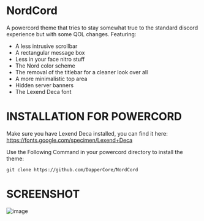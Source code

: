 # NordCord
A powercord theme that tries to stay somewhat true to the standard discord experience but with some QOL changes.
Featuring:
* A less intrusive scrollbar
* A rectangular message box
* Less in your face nitro stuff
* The Nord color scheme
* The removal of the titlebar for a cleaner look over all
* A more minimalistic top area
* Hidden server banners
* The Lexend Deca font
# INSTALLATION FOR POWERCORD
Make sure you have Lexend Deca installed, you can find it here:
https://fonts.google.com/specimen/Lexend+Deca

Use the Following Command in your powercord directory to install the theme: <br>
```
git clone https://github.com/DapperCore/NordCord
```

# SCREENSHOT
![image](https://user-images.githubusercontent.com/55637354/123015133-b11d3000-d395-11eb-8817-bec0f1b4077d.png)
